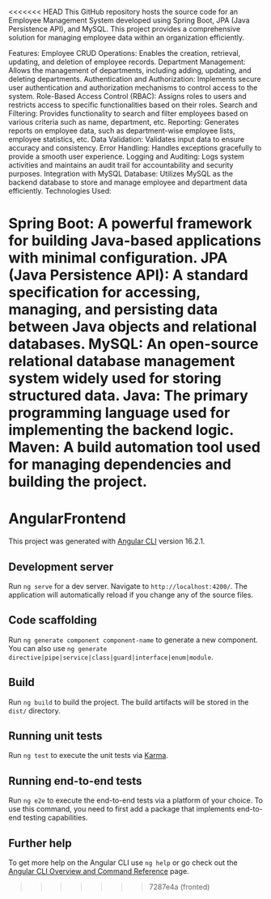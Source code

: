 <<<<<<< HEAD
This GitHub repository hosts the source code for an Employee Management System developed using Spring Boot, JPA (Java Persistence API), and MySQL. This project provides a comprehensive solution for managing employee data within an organization efficiently.

Features:
Employee CRUD Operations: Enables the creation, retrieval, updating, and deletion of employee records.
Department Management: Allows the management of departments, including adding, updating, and deleting departments.
Authentication and Authorization: Implements secure user authentication and authorization mechanisms to control access to the system.
Role-Based Access Control (RBAC): Assigns roles to users and restricts access to specific functionalities based on their roles.
Search and Filtering: Provides functionality to search and filter employees based on various criteria such as name, department, etc.
Reporting: Generates reports on employee data, such as department-wise employee lists, employee statistics, etc.
Data Validation: Validates input data to ensure accuracy and consistency.
Error Handling: Handles exceptions gracefully to provide a smooth user experience.
Logging and Auditing: Logs system activities and maintains an audit trail for accountability and security purposes.
Integration with MySQL Database: Utilizes MySQL as the backend database to store and manage employee and department data efficiently.
Technologies Used:

Spring Boot: A powerful framework for building Java-based applications with minimal configuration.
JPA (Java Persistence API): A standard specification for accessing, managing, and persisting data between Java objects and relational databases.
MySQL: An open-source relational database management system widely used for storing structured data.
Java: The primary programming language used for implementing the backend logic.
Maven: A build automation tool used for managing dependencies and building the project.
=======
# AngularFrontend

This project was generated with [Angular CLI](https://github.com/angular/angular-cli) version 16.2.1.

## Development server

Run `ng serve` for a dev server. Navigate to `http://localhost:4200/`. The application will automatically reload if you change any of the source files.

## Code scaffolding

Run `ng generate component component-name` to generate a new component. You can also use `ng generate directive|pipe|service|class|guard|interface|enum|module`.

## Build

Run `ng build` to build the project. The build artifacts will be stored in the `dist/` directory.

## Running unit tests

Run `ng test` to execute the unit tests via [Karma](https://karma-runner.github.io).

## Running end-to-end tests

Run `ng e2e` to execute the end-to-end tests via a platform of your choice. To use this command, you need to first add a package that implements end-to-end testing capabilities.

## Further help

To get more help on the Angular CLI use `ng help` or go check out the [Angular CLI Overview and Command Reference](https://angular.io/cli) page.
>>>>>>> 7287e4a (fronted)
